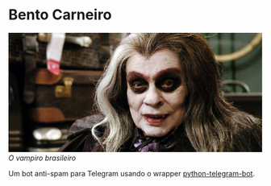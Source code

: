 # Bento Carneiro

![Bento Carneiro](https://raw.githubusercontent.com/sistematico/bento-carneiro/main/assets/img/bento_carneiro.jpg "Bento Carneiro")
*O vampiro brasileiro*

Um bot anti-spam para Telegram usando o wrapper [python-telegram-bot](https://python-telegram-bot.org).
